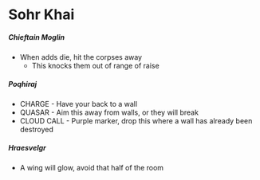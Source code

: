 # Sohr Khai

##### Chieftain Moglin

- When adds die, hit the corpses away
  - This knocks them out of range of raise

##### Poqhiraj

- CHARGE - Have your back to a wall
- QUASAR - Aim this away from walls, or they will break
- CLOUD CALL - Purple marker, drop this where a wall has already been destroyed

##### Hraesvelgr

- A wing will glow, avoid that half of the room
